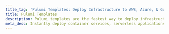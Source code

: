 ```yaml
---
title_tag: 'Pulumi Templates: Deploy Infrastructure to AWS, Azure, & Google Cloud'
title: Pulumi Templates
description: Pulumi templates are the fastest way to deploy infrastructure to AWS, Azure, and Google Cloud. After deploying, you can easily modify the infrastructure by updating the code in TypeScript, Python, Go, Java, .NET/C#, or YAML.
meta_desc: Instantly deploy container services, serverless applications, K8s clusters, and more to AWS, Azure, and Google Cloud with Pulumi templates.
---
```


